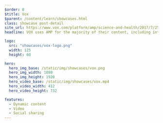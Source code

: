 ```yaml
---
$order: 0
$title: Vox
$parent: /content/learn/showcases.html
class: showcase post-detail
site_url: https://www.vox.com/platform/amp/science-and-health/2017/7/25/16019892/solar-eclipse-2017-interactive-map
headline: VOX uses AMP for the majority of their content, including interactive data journalism pieces like this one which includes media like GIFs and videos.

logo:
  src: "showcases/vox-logo.png"
  width: 125
  height: 60

hero:
  hero_img_base: /static/img/showcases/vox.png
  hero_img_width: 1080
  hero_img_height: 1920
  hero_video_base: /static/img/showcases/vox.mp4
  hero_video_width: 412
  hero_video_height: 732

features:
  - Dynamic content
  - Video
  - Social sharing
---
```





